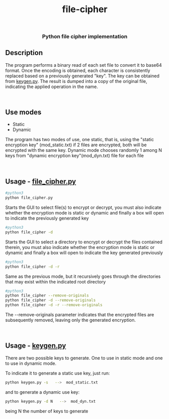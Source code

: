 <h1 align="center">
  file-cipher
</h1>
<br/>
<h3 align="center">
  Python file cipher implementation
</h3>

## Description

The program performs a binary read of each set file to convert it to base64 format. Once the encoding is obtained, each character is consistently replaced based on a previously generated "key". The key can be obtained from [keygen.py](desktop_app/utils/keygen.py). The result is dumped into a copy of the original file, indicating the applied operation in the name.

<br/>

## Use modes

- Static
- Dynamic

The program has two modes of use, one static, that is, using the "static encryption key" (mod_static.txt) if 2 files are encrypted, both will be encrypted with the same key.
Dynamic mode chooses randomly 1 among N keys from "dynamic encryption key"(mod_dyn.txt) file  for each file

<br/>

## Usage - [file_cipher.py](desktop_app/file_cipher.py)

```bash
#python3
python file_cipher.py
```

Starts the GUI to select file(s) to encrypt or decrypt, you must also indicate whether the encryption mode is static or dynamic and finally a box will open to indicate the previously generated key

```bash
#python3
python file_cipher -d
```

Starts the GUI to select a directory to encrypt or decrypt the files contained therein, you must also indicate whether the encryption mode is static or dynamic and finally a box will open to indicate the key generated previously

```bash
#python3
python file_cipher -d -r
```

Same as the previous mode, but it recursively goes through the directories that may exist within the indicated root directory

```bash
#python3
python file_cipher --remove-originals
python file_cipher -d --remove-originals
python file_cipher -d -r --remove-originals
```
The --remove-originals parameter indicates that the encrypted files are subsequently removed, leaving only the generated encryption.

<br/>

## Usage - [keygen.py](desktop_app/utils/keygen.py)

There are two possible keys to generate. One to use in static mode and one to use in dynamic mode.

To indicate it to generate a static use key, just run:

```bash
python keygen.py -s   -->  mod_static.txt
```

and to generate a dynamic use key: 
```bash
python keygen.py -d N   -->  mod_dyn.txt
```
being N the number of keys to generate
